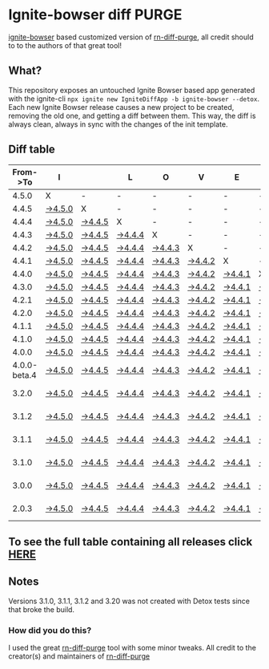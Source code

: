 # Ignite-bowser diff PURGE

[ignite-bowser](https://github.com/infinitered/ignite-bowser) based customized version of [rn-diff-purge](https://github.com/react-native-community/rn-diff-purge/), all credit should to to the authors of that great tool!

## What?

This repository exposes an untouched Ignite Bowser based app generated with the ignite-cli
`npx ignite new IgniteDiffApp -b ignite-bowser --detox`. Each new Ignite Bowser release causes a new project to be created, removing the old one, and getting a diff between them. This way, the diff is always clean, always in sync with the changes of the init template.

## Diff table

| From->To     | I                                                                                                  |                                                                                                    | L                                                                                                  | O                                                                                                  | V                                                                                                  | E                                                                                                  |                                                                                                    | D                                                                                                  | I                                                                                                  | F                                                                                                  | F                                                                                                  | S                                                                                                  |                                                                                                    |                                                                                                           |                                                                                             |                                                                                             |                                                                                             |                                                                                             |                                                                                             |     |
| ------------ | -------------------------------------------------------------------------------------------------- | -------------------------------------------------------------------------------------------------- | -------------------------------------------------------------------------------------------------- | -------------------------------------------------------------------------------------------------- | -------------------------------------------------------------------------------------------------- | -------------------------------------------------------------------------------------------------- | -------------------------------------------------------------------------------------------------- | -------------------------------------------------------------------------------------------------- | -------------------------------------------------------------------------------------------------- | -------------------------------------------------------------------------------------------------- | -------------------------------------------------------------------------------------------------- | -------------------------------------------------------------------------------------------------- | -------------------------------------------------------------------------------------------------- | --------------------------------------------------------------------------------------------------------- | ------------------------------------------------------------------------------------------- | ------------------------------------------------------------------------------------------- | ------------------------------------------------------------------------------------------- | ------------------------------------------------------------------------------------------- | ------------------------------------------------------------------------------------------- | --- |
| 4.5.0        | X                                                                                                  | -                                                                                                  | -                                                                                                  | -                                                                                                  | -                                                                                                  | -                                                                                                  | -                                                                                                  | -                                                                                                  | -                                                                                                  | -                                                                                                  | -                                                                                                  | -                                                                                                  | -                                                                                                  | -                                                                                                         | -                                                                                           | -                                                                                           | -                                                                                           | -                                                                                           | -                                                                                           | -   |
| 4.4.5        | [->4.5.0](https://github.com/nirre7/ignite-diff-purge/compare/release/4.4.5..release/4.5.0)        | X                                                                                                  | -                                                                                                  | -                                                                                                  | -                                                                                                  | -                                                                                                  | -                                                                                                  | -                                                                                                  | -                                                                                                  | -                                                                                                  | -                                                                                                  | -                                                                                                  | -                                                                                                  | -                                                                                                         | -                                                                                           | -                                                                                           | -                                                                                           | -                                                                                           | -                                                                                           | -   |
| 4.4.4        | [->4.5.0](https://github.com/nirre7/ignite-diff-purge/compare/release/4.4.4..release/4.5.0)        | [->4.4.5](https://github.com/nirre7/ignite-diff-purge/compare/release/4.4.4..release/4.4.5)        | X                                                                                                  | -                                                                                                  | -                                                                                                  | -                                                                                                  | -                                                                                                  | -                                                                                                  | -                                                                                                  | -                                                                                                  | -                                                                                                  | -                                                                                                  | -                                                                                                  | -                                                                                                         | -                                                                                           | -                                                                                           | -                                                                                           | -                                                                                           | -                                                                                           | -   |
| 4.4.3        | [->4.5.0](https://github.com/nirre7/ignite-diff-purge/compare/release/4.4.3..release/4.5.0)        | [->4.4.5](https://github.com/nirre7/ignite-diff-purge/compare/release/4.4.3..release/4.4.5)        | [->4.4.4](https://github.com/nirre7/ignite-diff-purge/compare/release/4.4.3..release/4.4.4)        | X                                                                                                  | -                                                                                                  | -                                                                                                  | -                                                                                                  | -                                                                                                  | -                                                                                                  | -                                                                                                  | -                                                                                                  | -                                                                                                  | -                                                                                                  | -                                                                                                         | -                                                                                           | -                                                                                           | -                                                                                           | -                                                                                           | -                                                                                           | -   |
| 4.4.2        | [->4.5.0](https://github.com/nirre7/ignite-diff-purge/compare/release/4.4.2..release/4.5.0)        | [->4.4.5](https://github.com/nirre7/ignite-diff-purge/compare/release/4.4.2..release/4.4.5)        | [->4.4.4](https://github.com/nirre7/ignite-diff-purge/compare/release/4.4.2..release/4.4.4)        | [->4.4.3](https://github.com/nirre7/ignite-diff-purge/compare/release/4.4.2..release/4.4.3)        | X                                                                                                  | -                                                                                                  | -                                                                                                  | -                                                                                                  | -                                                                                                  | -                                                                                                  | -                                                                                                  | -                                                                                                  | -                                                                                                  | -                                                                                                         | -                                                                                           | -                                                                                           | -                                                                                           | -                                                                                           | -                                                                                           | -   |
| 4.4.1        | [->4.5.0](https://github.com/nirre7/ignite-diff-purge/compare/release/4.4.1..release/4.5.0)        | [->4.4.5](https://github.com/nirre7/ignite-diff-purge/compare/release/4.4.1..release/4.4.5)        | [->4.4.4](https://github.com/nirre7/ignite-diff-purge/compare/release/4.4.1..release/4.4.4)        | [->4.4.3](https://github.com/nirre7/ignite-diff-purge/compare/release/4.4.1..release/4.4.3)        | [->4.4.2](https://github.com/nirre7/ignite-diff-purge/compare/release/4.4.1..release/4.4.2)        | X                                                                                                  | -                                                                                                  | -                                                                                                  | -                                                                                                  | -                                                                                                  | -                                                                                                  | -                                                                                                  | -                                                                                                  | -                                                                                                         | -                                                                                           | -                                                                                           | -                                                                                           | -                                                                                           | -                                                                                           | -   |
| 4.4.0        | [->4.5.0](https://github.com/nirre7/ignite-diff-purge/compare/release/4.4.0..release/4.5.0)        | [->4.4.5](https://github.com/nirre7/ignite-diff-purge/compare/release/4.4.0..release/4.4.5)        | [->4.4.4](https://github.com/nirre7/ignite-diff-purge/compare/release/4.4.0..release/4.4.4)        | [->4.4.3](https://github.com/nirre7/ignite-diff-purge/compare/release/4.4.0..release/4.4.3)        | [->4.4.2](https://github.com/nirre7/ignite-diff-purge/compare/release/4.4.0..release/4.4.2)        | [->4.4.1](https://github.com/nirre7/ignite-diff-purge/compare/release/4.4.0..release/4.4.1)        | X                                                                                                  | -                                                                                                  | -                                                                                                  | -                                                                                                  | -                                                                                                  | -                                                                                                  | -                                                                                                  | -                                                                                                         | -                                                                                           | -                                                                                           | -                                                                                           | -                                                                                           | -                                                                                           | -   |
| 4.3.0        | [->4.5.0](https://github.com/nirre7/ignite-diff-purge/compare/release/4.3.0..release/4.5.0)        | [->4.4.5](https://github.com/nirre7/ignite-diff-purge/compare/release/4.3.0..release/4.4.5)        | [->4.4.4](https://github.com/nirre7/ignite-diff-purge/compare/release/4.3.0..release/4.4.4)        | [->4.4.3](https://github.com/nirre7/ignite-diff-purge/compare/release/4.3.0..release/4.4.3)        | [->4.4.2](https://github.com/nirre7/ignite-diff-purge/compare/release/4.3.0..release/4.4.2)        | [->4.4.1](https://github.com/nirre7/ignite-diff-purge/compare/release/4.3.0..release/4.4.1)        | [->4.4.0](https://github.com/nirre7/ignite-diff-purge/compare/release/4.3.0..release/4.4.0)        | X                                                                                                  | -                                                                                                  | -                                                                                                  | -                                                                                                  | -                                                                                                  | -                                                                                                  | -                                                                                                         | -                                                                                           | -                                                                                           | -                                                                                           | -                                                                                           | -                                                                                           | -   |
| 4.2.1        | [->4.5.0](https://github.com/nirre7/ignite-diff-purge/compare/release/4.2.1..release/4.5.0)        | [->4.4.5](https://github.com/nirre7/ignite-diff-purge/compare/release/4.2.1..release/4.4.5)        | [->4.4.4](https://github.com/nirre7/ignite-diff-purge/compare/release/4.2.1..release/4.4.4)        | [->4.4.3](https://github.com/nirre7/ignite-diff-purge/compare/release/4.2.1..release/4.4.3)        | [->4.4.2](https://github.com/nirre7/ignite-diff-purge/compare/release/4.2.1..release/4.4.2)        | [->4.4.1](https://github.com/nirre7/ignite-diff-purge/compare/release/4.2.1..release/4.4.1)        | [->4.4.0](https://github.com/nirre7/ignite-diff-purge/compare/release/4.2.1..release/4.4.0)        | [->4.3.0](https://github.com/nirre7/ignite-diff-purge/compare/release/4.2.1..release/4.3.0)        | X                                                                                                  | -                                                                                                  | -                                                                                                  | -                                                                                                  | -                                                                                                  | -                                                                                                         | -                                                                                           | -                                                                                           | -                                                                                           | -                                                                                           | -                                                                                           | -   |
| 4.2.0        | [->4.5.0](https://github.com/nirre7/ignite-diff-purge/compare/release/4.2.0..release/4.5.0)        | [->4.4.5](https://github.com/nirre7/ignite-diff-purge/compare/release/4.2.0..release/4.4.5)        | [->4.4.4](https://github.com/nirre7/ignite-diff-purge/compare/release/4.2.0..release/4.4.4)        | [->4.4.3](https://github.com/nirre7/ignite-diff-purge/compare/release/4.2.0..release/4.4.3)        | [->4.4.2](https://github.com/nirre7/ignite-diff-purge/compare/release/4.2.0..release/4.4.2)        | [->4.4.1](https://github.com/nirre7/ignite-diff-purge/compare/release/4.2.0..release/4.4.1)        | [->4.4.0](https://github.com/nirre7/ignite-diff-purge/compare/release/4.2.0..release/4.4.0)        | [->4.3.0](https://github.com/nirre7/ignite-diff-purge/compare/release/4.2.0..release/4.3.0)        | [->4.2.1](https://github.com/nirre7/ignite-diff-purge/compare/release/4.2.0..release/4.2.1)        | X                                                                                                  | -                                                                                                  | -                                                                                                  | -                                                                                                  | -                                                                                                         | -                                                                                           | -                                                                                           | -                                                                                           | -                                                                                           | -                                                                                           | -   |
| 4.1.1        | [->4.5.0](https://github.com/nirre7/ignite-diff-purge/compare/release/4.1.1..release/4.5.0)        | [->4.4.5](https://github.com/nirre7/ignite-diff-purge/compare/release/4.1.1..release/4.4.5)        | [->4.4.4](https://github.com/nirre7/ignite-diff-purge/compare/release/4.1.1..release/4.4.4)        | [->4.4.3](https://github.com/nirre7/ignite-diff-purge/compare/release/4.1.1..release/4.4.3)        | [->4.4.2](https://github.com/nirre7/ignite-diff-purge/compare/release/4.1.1..release/4.4.2)        | [->4.4.1](https://github.com/nirre7/ignite-diff-purge/compare/release/4.1.1..release/4.4.1)        | [->4.4.0](https://github.com/nirre7/ignite-diff-purge/compare/release/4.1.1..release/4.4.0)        | [->4.3.0](https://github.com/nirre7/ignite-diff-purge/compare/release/4.1.1..release/4.3.0)        | [->4.2.1](https://github.com/nirre7/ignite-diff-purge/compare/release/4.1.1..release/4.2.1)        | [->4.2.0](https://github.com/nirre7/ignite-diff-purge/compare/release/4.1.1..release/4.2.0)        | X                                                                                                  | -                                                                                                  | -                                                                                                  | -                                                                                                         | -                                                                                           | -                                                                                           | -                                                                                           | -                                                                                           | -                                                                                           | -   |
| 4.1.0        | [->4.5.0](https://github.com/nirre7/ignite-diff-purge/compare/release/4.1.0..release/4.5.0)        | [->4.4.5](https://github.com/nirre7/ignite-diff-purge/compare/release/4.1.0..release/4.4.5)        | [->4.4.4](https://github.com/nirre7/ignite-diff-purge/compare/release/4.1.0..release/4.4.4)        | [->4.4.3](https://github.com/nirre7/ignite-diff-purge/compare/release/4.1.0..release/4.4.3)        | [->4.4.2](https://github.com/nirre7/ignite-diff-purge/compare/release/4.1.0..release/4.4.2)        | [->4.4.1](https://github.com/nirre7/ignite-diff-purge/compare/release/4.1.0..release/4.4.1)        | [->4.4.0](https://github.com/nirre7/ignite-diff-purge/compare/release/4.1.0..release/4.4.0)        | [->4.3.0](https://github.com/nirre7/ignite-diff-purge/compare/release/4.1.0..release/4.3.0)        | [->4.2.1](https://github.com/nirre7/ignite-diff-purge/compare/release/4.1.0..release/4.2.1)        | [->4.2.0](https://github.com/nirre7/ignite-diff-purge/compare/release/4.1.0..release/4.2.0)        | [->4.1.1](https://github.com/nirre7/ignite-diff-purge/compare/release/4.1.0..release/4.1.1)        | X                                                                                                  | -                                                                                                  | -                                                                                                         | -                                                                                           | -                                                                                           | -                                                                                           | -                                                                                           | -                                                                                           | -   |
| 4.0.0        | [->4.5.0](https://github.com/nirre7/ignite-diff-purge/compare/release/4.0.0..release/4.5.0)        | [->4.4.5](https://github.com/nirre7/ignite-diff-purge/compare/release/4.0.0..release/4.4.5)        | [->4.4.4](https://github.com/nirre7/ignite-diff-purge/compare/release/4.0.0..release/4.4.4)        | [->4.4.3](https://github.com/nirre7/ignite-diff-purge/compare/release/4.0.0..release/4.4.3)        | [->4.4.2](https://github.com/nirre7/ignite-diff-purge/compare/release/4.0.0..release/4.4.2)        | [->4.4.1](https://github.com/nirre7/ignite-diff-purge/compare/release/4.0.0..release/4.4.1)        | [->4.4.0](https://github.com/nirre7/ignite-diff-purge/compare/release/4.0.0..release/4.4.0)        | [->4.3.0](https://github.com/nirre7/ignite-diff-purge/compare/release/4.0.0..release/4.3.0)        | [->4.2.1](https://github.com/nirre7/ignite-diff-purge/compare/release/4.0.0..release/4.2.1)        | [->4.2.0](https://github.com/nirre7/ignite-diff-purge/compare/release/4.0.0..release/4.2.0)        | [->4.1.1](https://github.com/nirre7/ignite-diff-purge/compare/release/4.0.0..release/4.1.1)        | [->4.1.0](https://github.com/nirre7/ignite-diff-purge/compare/release/4.0.0..release/4.1.0)        | X                                                                                                  | -                                                                                                         | -                                                                                           | -                                                                                           | -                                                                                           | -                                                                                           | -                                                                                           | -   |
| 4.0.0-beta.4 | [->4.5.0](https://github.com/nirre7/ignite-diff-purge/compare/release/4.0.0-beta.4..release/4.5.0) | [->4.4.5](https://github.com/nirre7/ignite-diff-purge/compare/release/4.0.0-beta.4..release/4.4.5) | [->4.4.4](https://github.com/nirre7/ignite-diff-purge/compare/release/4.0.0-beta.4..release/4.4.4) | [->4.4.3](https://github.com/nirre7/ignite-diff-purge/compare/release/4.0.0-beta.4..release/4.4.3) | [->4.4.2](https://github.com/nirre7/ignite-diff-purge/compare/release/4.0.0-beta.4..release/4.4.2) | [->4.4.1](https://github.com/nirre7/ignite-diff-purge/compare/release/4.0.0-beta.4..release/4.4.1) | [->4.4.0](https://github.com/nirre7/ignite-diff-purge/compare/release/4.0.0-beta.4..release/4.4.0) | [->4.3.0](https://github.com/nirre7/ignite-diff-purge/compare/release/4.0.0-beta.4..release/4.3.0) | [->4.2.1](https://github.com/nirre7/ignite-diff-purge/compare/release/4.0.0-beta.4..release/4.2.1) | [->4.2.0](https://github.com/nirre7/ignite-diff-purge/compare/release/4.0.0-beta.4..release/4.2.0) | [->4.1.1](https://github.com/nirre7/ignite-diff-purge/compare/release/4.0.0-beta.4..release/4.1.1) | [->4.1.0](https://github.com/nirre7/ignite-diff-purge/compare/release/4.0.0-beta.4..release/4.1.0) | [->4.0.0](https://github.com/nirre7/ignite-diff-purge/compare/release/4.0.0-beta.4..release/4.0.0) | X                                                                                                         | -                                                                                           | -                                                                                           | -                                                                                           | -                                                                                           | -                                                                                           | -   |
| 3.2.0        | [->4.5.0](https://github.com/nirre7/ignite-diff-purge/compare/release/3.2.0..release/4.5.0)        | [->4.4.5](https://github.com/nirre7/ignite-diff-purge/compare/release/3.2.0..release/4.4.5)        | [->4.4.4](https://github.com/nirre7/ignite-diff-purge/compare/release/3.2.0..release/4.4.4)        | [->4.4.3](https://github.com/nirre7/ignite-diff-purge/compare/release/3.2.0..release/4.4.3)        | [->4.4.2](https://github.com/nirre7/ignite-diff-purge/compare/release/3.2.0..release/4.4.2)        | [->4.4.1](https://github.com/nirre7/ignite-diff-purge/compare/release/3.2.0..release/4.4.1)        | [->4.4.0](https://github.com/nirre7/ignite-diff-purge/compare/release/3.2.0..release/4.4.0)        | [->4.3.0](https://github.com/nirre7/ignite-diff-purge/compare/release/3.2.0..release/4.3.0)        | [->4.2.1](https://github.com/nirre7/ignite-diff-purge/compare/release/3.2.0..release/4.2.1)        | [->4.2.0](https://github.com/nirre7/ignite-diff-purge/compare/release/3.2.0..release/4.2.0)        | [->4.1.1](https://github.com/nirre7/ignite-diff-purge/compare/release/3.2.0..release/4.1.1)        | [->4.1.0](https://github.com/nirre7/ignite-diff-purge/compare/release/3.2.0..release/4.1.0)        | [->4.0.0](https://github.com/nirre7/ignite-diff-purge/compare/release/3.2.0..release/4.0.0)        | [->4.0.0-beta.4](https://github.com/nirre7/ignite-diff-purge/compare/release/3.2.0..release/4.0.0-beta.4) | X                                                                                           | -                                                                                           | -                                                                                           | -                                                                                           | -                                                                                           | -   |
| 3.1.2        | [->4.5.0](https://github.com/nirre7/ignite-diff-purge/compare/release/3.1.2..release/4.5.0)        | [->4.4.5](https://github.com/nirre7/ignite-diff-purge/compare/release/3.1.2..release/4.4.5)        | [->4.4.4](https://github.com/nirre7/ignite-diff-purge/compare/release/3.1.2..release/4.4.4)        | [->4.4.3](https://github.com/nirre7/ignite-diff-purge/compare/release/3.1.2..release/4.4.3)        | [->4.4.2](https://github.com/nirre7/ignite-diff-purge/compare/release/3.1.2..release/4.4.2)        | [->4.4.1](https://github.com/nirre7/ignite-diff-purge/compare/release/3.1.2..release/4.4.1)        | [->4.4.0](https://github.com/nirre7/ignite-diff-purge/compare/release/3.1.2..release/4.4.0)        | [->4.3.0](https://github.com/nirre7/ignite-diff-purge/compare/release/3.1.2..release/4.3.0)        | [->4.2.1](https://github.com/nirre7/ignite-diff-purge/compare/release/3.1.2..release/4.2.1)        | [->4.2.0](https://github.com/nirre7/ignite-diff-purge/compare/release/3.1.2..release/4.2.0)        | [->4.1.1](https://github.com/nirre7/ignite-diff-purge/compare/release/3.1.2..release/4.1.1)        | [->4.1.0](https://github.com/nirre7/ignite-diff-purge/compare/release/3.1.2..release/4.1.0)        | [->4.0.0](https://github.com/nirre7/ignite-diff-purge/compare/release/3.1.2..release/4.0.0)        | [->4.0.0-beta.4](https://github.com/nirre7/ignite-diff-purge/compare/release/3.1.2..release/4.0.0-beta.4) | [->3.2.0](https://github.com/nirre7/ignite-diff-purge/compare/release/3.1.2..release/3.2.0) | X                                                                                           | -                                                                                           | -                                                                                           | -                                                                                           | -   |
| 3.1.1        | [->4.5.0](https://github.com/nirre7/ignite-diff-purge/compare/release/3.1.1..release/4.5.0)        | [->4.4.5](https://github.com/nirre7/ignite-diff-purge/compare/release/3.1.1..release/4.4.5)        | [->4.4.4](https://github.com/nirre7/ignite-diff-purge/compare/release/3.1.1..release/4.4.4)        | [->4.4.3](https://github.com/nirre7/ignite-diff-purge/compare/release/3.1.1..release/4.4.3)        | [->4.4.2](https://github.com/nirre7/ignite-diff-purge/compare/release/3.1.1..release/4.4.2)        | [->4.4.1](https://github.com/nirre7/ignite-diff-purge/compare/release/3.1.1..release/4.4.1)        | [->4.4.0](https://github.com/nirre7/ignite-diff-purge/compare/release/3.1.1..release/4.4.0)        | [->4.3.0](https://github.com/nirre7/ignite-diff-purge/compare/release/3.1.1..release/4.3.0)        | [->4.2.1](https://github.com/nirre7/ignite-diff-purge/compare/release/3.1.1..release/4.2.1)        | [->4.2.0](https://github.com/nirre7/ignite-diff-purge/compare/release/3.1.1..release/4.2.0)        | [->4.1.1](https://github.com/nirre7/ignite-diff-purge/compare/release/3.1.1..release/4.1.1)        | [->4.1.0](https://github.com/nirre7/ignite-diff-purge/compare/release/3.1.1..release/4.1.0)        | [->4.0.0](https://github.com/nirre7/ignite-diff-purge/compare/release/3.1.1..release/4.0.0)        | [->4.0.0-beta.4](https://github.com/nirre7/ignite-diff-purge/compare/release/3.1.1..release/4.0.0-beta.4) | [->3.2.0](https://github.com/nirre7/ignite-diff-purge/compare/release/3.1.1..release/3.2.0) | [->3.1.2](https://github.com/nirre7/ignite-diff-purge/compare/release/3.1.1..release/3.1.2) | X                                                                                           | -                                                                                           | -                                                                                           | -   |
| 3.1.0        | [->4.5.0](https://github.com/nirre7/ignite-diff-purge/compare/release/3.1.0..release/4.5.0)        | [->4.4.5](https://github.com/nirre7/ignite-diff-purge/compare/release/3.1.0..release/4.4.5)        | [->4.4.4](https://github.com/nirre7/ignite-diff-purge/compare/release/3.1.0..release/4.4.4)        | [->4.4.3](https://github.com/nirre7/ignite-diff-purge/compare/release/3.1.0..release/4.4.3)        | [->4.4.2](https://github.com/nirre7/ignite-diff-purge/compare/release/3.1.0..release/4.4.2)        | [->4.4.1](https://github.com/nirre7/ignite-diff-purge/compare/release/3.1.0..release/4.4.1)        | [->4.4.0](https://github.com/nirre7/ignite-diff-purge/compare/release/3.1.0..release/4.4.0)        | [->4.3.0](https://github.com/nirre7/ignite-diff-purge/compare/release/3.1.0..release/4.3.0)        | [->4.2.1](https://github.com/nirre7/ignite-diff-purge/compare/release/3.1.0..release/4.2.1)        | [->4.2.0](https://github.com/nirre7/ignite-diff-purge/compare/release/3.1.0..release/4.2.0)        | [->4.1.1](https://github.com/nirre7/ignite-diff-purge/compare/release/3.1.0..release/4.1.1)        | [->4.1.0](https://github.com/nirre7/ignite-diff-purge/compare/release/3.1.0..release/4.1.0)        | [->4.0.0](https://github.com/nirre7/ignite-diff-purge/compare/release/3.1.0..release/4.0.0)        | [->4.0.0-beta.4](https://github.com/nirre7/ignite-diff-purge/compare/release/3.1.0..release/4.0.0-beta.4) | [->3.2.0](https://github.com/nirre7/ignite-diff-purge/compare/release/3.1.0..release/3.2.0) | [->3.1.2](https://github.com/nirre7/ignite-diff-purge/compare/release/3.1.0..release/3.1.2) | [->3.1.1](https://github.com/nirre7/ignite-diff-purge/compare/release/3.1.0..release/3.1.1) | X                                                                                           | -                                                                                           | -   |
| 3.0.0        | [->4.5.0](https://github.com/nirre7/ignite-diff-purge/compare/release/3.0.0..release/4.5.0)        | [->4.4.5](https://github.com/nirre7/ignite-diff-purge/compare/release/3.0.0..release/4.4.5)        | [->4.4.4](https://github.com/nirre7/ignite-diff-purge/compare/release/3.0.0..release/4.4.4)        | [->4.4.3](https://github.com/nirre7/ignite-diff-purge/compare/release/3.0.0..release/4.4.3)        | [->4.4.2](https://github.com/nirre7/ignite-diff-purge/compare/release/3.0.0..release/4.4.2)        | [->4.4.1](https://github.com/nirre7/ignite-diff-purge/compare/release/3.0.0..release/4.4.1)        | [->4.4.0](https://github.com/nirre7/ignite-diff-purge/compare/release/3.0.0..release/4.4.0)        | [->4.3.0](https://github.com/nirre7/ignite-diff-purge/compare/release/3.0.0..release/4.3.0)        | [->4.2.1](https://github.com/nirre7/ignite-diff-purge/compare/release/3.0.0..release/4.2.1)        | [->4.2.0](https://github.com/nirre7/ignite-diff-purge/compare/release/3.0.0..release/4.2.0)        | [->4.1.1](https://github.com/nirre7/ignite-diff-purge/compare/release/3.0.0..release/4.1.1)        | [->4.1.0](https://github.com/nirre7/ignite-diff-purge/compare/release/3.0.0..release/4.1.0)        | [->4.0.0](https://github.com/nirre7/ignite-diff-purge/compare/release/3.0.0..release/4.0.0)        | [->4.0.0-beta.4](https://github.com/nirre7/ignite-diff-purge/compare/release/3.0.0..release/4.0.0-beta.4) | [->3.2.0](https://github.com/nirre7/ignite-diff-purge/compare/release/3.0.0..release/3.2.0) | [->3.1.2](https://github.com/nirre7/ignite-diff-purge/compare/release/3.0.0..release/3.1.2) | [->3.1.1](https://github.com/nirre7/ignite-diff-purge/compare/release/3.0.0..release/3.1.1) | [->3.1.0](https://github.com/nirre7/ignite-diff-purge/compare/release/3.0.0..release/3.1.0) | X                                                                                           | -   |
| 2.0.3        | [->4.5.0](https://github.com/nirre7/ignite-diff-purge/compare/release/2.0.3..release/4.5.0)        | [->4.4.5](https://github.com/nirre7/ignite-diff-purge/compare/release/2.0.3..release/4.4.5)        | [->4.4.4](https://github.com/nirre7/ignite-diff-purge/compare/release/2.0.3..release/4.4.4)        | [->4.4.3](https://github.com/nirre7/ignite-diff-purge/compare/release/2.0.3..release/4.4.3)        | [->4.4.2](https://github.com/nirre7/ignite-diff-purge/compare/release/2.0.3..release/4.4.2)        | [->4.4.1](https://github.com/nirre7/ignite-diff-purge/compare/release/2.0.3..release/4.4.1)        | [->4.4.0](https://github.com/nirre7/ignite-diff-purge/compare/release/2.0.3..release/4.4.0)        | [->4.3.0](https://github.com/nirre7/ignite-diff-purge/compare/release/2.0.3..release/4.3.0)        | [->4.2.1](https://github.com/nirre7/ignite-diff-purge/compare/release/2.0.3..release/4.2.1)        | [->4.2.0](https://github.com/nirre7/ignite-diff-purge/compare/release/2.0.3..release/4.2.0)        | [->4.1.1](https://github.com/nirre7/ignite-diff-purge/compare/release/2.0.3..release/4.1.1)        | [->4.1.0](https://github.com/nirre7/ignite-diff-purge/compare/release/2.0.3..release/4.1.0)        | [->4.0.0](https://github.com/nirre7/ignite-diff-purge/compare/release/2.0.3..release/4.0.0)        | [->4.0.0-beta.4](https://github.com/nirre7/ignite-diff-purge/compare/release/2.0.3..release/4.0.0-beta.4) | [->3.2.0](https://github.com/nirre7/ignite-diff-purge/compare/release/2.0.3..release/3.2.0) | [->3.1.2](https://github.com/nirre7/ignite-diff-purge/compare/release/2.0.3..release/3.1.2) | [->3.1.1](https://github.com/nirre7/ignite-diff-purge/compare/release/2.0.3..release/3.1.1) | [->3.1.0](https://github.com/nirre7/ignite-diff-purge/compare/release/2.0.3..release/3.1.0) | [->3.0.0](https://github.com/nirre7/ignite-diff-purge/compare/release/2.0.3..release/3.0.0) | X   |

## To see the full table containing all releases click [HERE](https://nirre7.github.io/ignite-diff-purge/)

## Notes

Versions 3.1.0, 3.1.1, 3.1.2 and 3.20 was not created with Detox tests since that broke the build.

### How did you do this?

I used the great [rn-diff-purge](https://github.com/react-native-community/rn-diff-purge/) tool with some minor tweaks. 
All credit to the creator(s) and maintainers of [rn-diff-purge](https://github.com/react-native-community/rn-diff-purge/)

